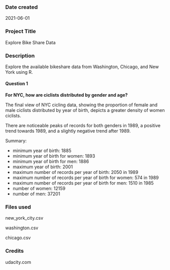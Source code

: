 ### Date created

2021-06-01

### Project Title

Explore Bike Share Data

### Description

Explore the available bikeshare data from Washington, Chicago, and New York using R.

#### Question 1

**For NYC, how are ciclists distributed by gender and age?**

The final view of NYC cicling data, showing the proportion of female and male ciclists distributed by year of birth, depicts a greater density of women ciclists.

There are noticeable peaks of records for both genders in 1989, a positive trend towards 1989, and a slightly negative trend after 1989.

Summary:

- minimum year of birth: 1885
- minimum year of birth for women: 1893
- minimum year of birth for men: 1886
- maximum year of birth: 2001
- maximum number of records per year of birth: 2050 in 1989
- maximum number of records per year of birth for women: 574 in 1989
- maximum number of records per year of birth for men: 1510 in 1985
- number of women: 12159
- number of men: 37201

### Files used

new_york_city.csv

washington.csv

chicago.csv

### Credits

udacity.com

